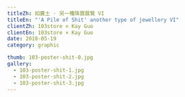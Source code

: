 ```yaml
---
titleZh: 如糞土 · 另一種珠寶展覽 VI
titleEn: "'A Pile of Shit' another type of jewellery VI"
clientZh: 103store × Kay Guo
clientEn: 103store × Kay Guo
date: 2018-05-19
category: graphic

thumb: 103-poster-shit-0.jpg
gallery:
  - 103-poster-shit-1.jpg
  - 103-poster-shit-2.jpg
  - 103-poster-shit-3.jpg
---
```

